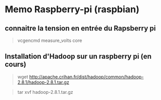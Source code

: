 # Memo Raspberry-pi (raspbian)
## connaitre la tension en entrée du Rapsberry pi 
> vcgencmd measure_volts core
## Installation d'Hadoop sur un raspberry pi (en cours)
> wget  http://apache.crihan.fr/dist/hadoop/common/hadoop-2.8.1/hadoop-2.8.1.tar.gz 

> tar xvf hadoop-2.8.1.tar.gz 
